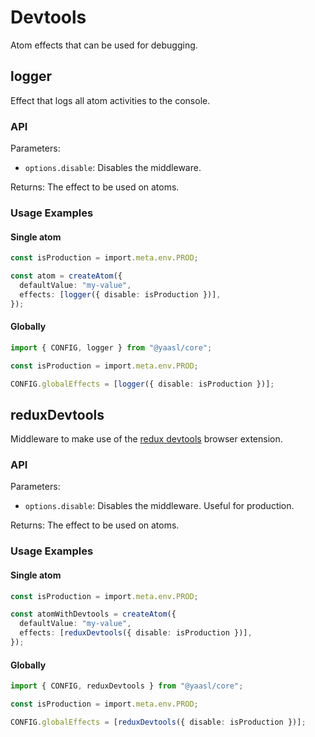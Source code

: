 # Devtools

Atom effects that can be used for debugging.

## logger

Effect that logs all atom activities to the console.

### API

Parameters:

- `options.disable`: Disables the middleware.

Returns: The effect to be used on atoms.

### Usage Examples

<!-- tabs:start -->

#### **Single atom**

```ts
const isProduction = import.meta.env.PROD;

const atom = createAtom({
  defaultValue: "my-value",
  effects: [logger({ disable: isProduction })],
});
```

#### **Globally**

```ts
import { CONFIG, logger } from "@yaasl/core";

const isProduction = import.meta.env.PROD;

CONFIG.globalEffects = [logger({ disable: isProduction })];
```

<!-- tabs:end -->

## reduxDevtools

Middleware to make use of the [redux devtools](https://github.com/reduxjs/redux-devtools) browser extension.

### API

Parameters:

- `options.disable`: Disables the middleware. Useful for production.

Returns: The effect to be used on atoms.

### Usage Examples

<!-- tabs:start -->

#### **Single atom**

```ts
const isProduction = import.meta.env.PROD;

const atomWithDevtools = createAtom({
  defaultValue: "my-value",
  effects: [reduxDevtools({ disable: isProduction })],
});
```

#### **Globally**

```ts
import { CONFIG, reduxDevtools } from "@yaasl/core";

const isProduction = import.meta.env.PROD;

CONFIG.globalEffects = [reduxDevtools({ disable: isProduction })];
```

<!-- tabs:end -->
